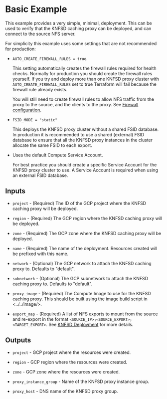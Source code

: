 # Basic Example

This example provides a very simple, minimal, deployment.
This can be used to verify that the KNFSD caching proxy can be deployed, and can connect to the source NFS server.

For simplicity this example uses some settings that are not recommended for production:

* `AUTO_CREATE_FIREWALL_RULES = true`.

  This setting automatically creates the firewall rules required for health checks.
  Normally for production you should create the firewall rules yourself.
  If you try and deploy more than one KNFSD proxy cluster with `AUTO_CREATE_FIREWALL_RULES` set to true Terraform will fail because the firewall rule already exists.

  You will still need to create firewall rules to allow NFS traffic from the proxy to the source, and the clients to the proxy.
  See [Firewall configuration](../../deployment/firewall.md).

* `FSID_MODE = "static"`

  This deploys the KNFSD proxy cluster without a shared FSID database.
  In production it is recommended to use a shared (external) FSID database to ensure that all the KNFSD proxy instances in the cluster allocate the same FSID to each export.

* Uses the default Compute Service Account.

  For best practice you should create a specific Service Account for the KNFSD proxy cluster to use.
  A Service Account is required when using an external FSID database.

## Inputs

* `project` - (Required) The ID of the GCP project where the KNFSD caching proxy will be deployed.

* `region` - (Required) The GCP region where the KNFSD caching proxy will be deployed.

* `zone` - (Required) The GCP zone where the KNFSD caching proxy will be deployed.

* `name` - (Required) The name of the deployment. Resources created will be prefixed with this name.

* `network` - (Optional) The GCP network to attach the KNFSD caching proxy to. Defaults to "default".

* `subnetwork` - (Optional) The GCP subnetwork to attach the KNFSD caching proxy to. Defaults to "default".

* `proxy_image` - (Required) The Compute Image to use for the KNFSD caching proxy. This should be built using the image build script in <../../image/>.

* `export_map` - (Required) A list of NFS exports to mount from the source and re-export in the format `<SOURCE_IP>;<SOURCE_EXPORT>;<TARGET_EXPORT>`. See [KNFSD Deployment](../../deployment/README.md) for more details.

## Outputs

* `project` - GCP project where the resources were created.

* `region` - GCP region where the resources were created.

* `zone` - GCP zone where the resources were created.

* `proxy_instance_group` - Name of the KNFSD proxy instance group.

* `proxy_host` - DNS name of the KNFSD proxy group.
